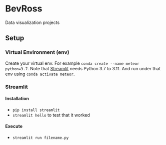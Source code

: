 # BevRoss
 Data visualization projects

## Setup 
### Virtual Environment (env)
Create your virtual env. For example `conda create --name meteor python=3.7`. Note that [Streamlit](https://docs.streamlit.io/library/get-started/installation) needs Python 3.7 to 3.11. And run under that env using `conda activate meteor`.

### Streamlit
#### Installation
- `pip install streamlit`
- `streamlit hello` to test that it worked
#### Execute
- `streamlit run filename.py`

